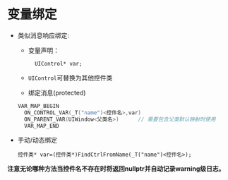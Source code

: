 # 变量绑定
- 类似消息响应绑定:
    - 变量声明：

            UIControl* var;

    - `UIControl`可替换为其他控件类

    - 绑定消息(protected)
    ```cpp
    VAR_MAP_BEGIN
      ON_CONTROL_VAR(_T("name")<控件名>,var)
      ON_PARENT_VAR(UIWindow<父类名>)		// 需要包含父类默认映射时使用
      VAR_MAP_END
    ```
- 手动/动态绑定

	  控件类* var=(控件类*)FindCtrlFromName(_T("name")<控件名>);
      
**注意无论哪种方法当控件名不存在时将返回nullptr并自动记录warning级日志。**